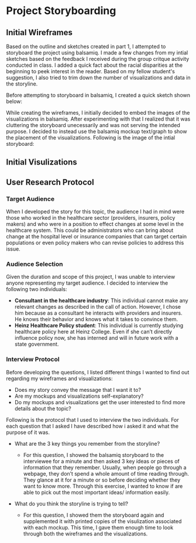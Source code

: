 # Project Storyboarding

## Initial Wireframes 

Based on the outline and sketches created in part 1, I attempted to storyboard the project using balsamiq. I made a few changes from my intial sketches based on the feedback I received during the group critque activity conducted in class. I added a quick fact about the racial disparities at the beginning to peek interest in the reader. Based on my fellow student's suggestion, I also tried to trim down the number of visualizations and data in the storyline. 

Before attempting to storyboard in balsamiq, I created a quick sketch shown below:

<insert image>
  
While creating the wireframes, I initially decided to embed the images of the visualizations in balsamiq. After experimenting with that I realized that it was cluttering the storyboard unecessarily and was not serving the intended purpose. I decided to instead use the balsamiq mockup text/graph to show the placement of the visualizations. Following is the image of the intial storyboard:

<insert image>
  
 ## Initial Visulizations 
 
 
 ## User Research Protocol 
 
### Target Audience
When I developed the story for this topic, the audience I had in mind were those who worked in the healthcare sector (providers, insurers, policy makers) and who were in a position to effect changes at some level in the healthcare system. This could be administrators who can bring about change at the hospital level or insurance companies that can target certain populations or even policy makers who can revise policies to address this issue. 

### Audience Selection
Given the duration and scope of this project, I was unable to interview anyone representing my target audience. I decided to interview the following two individuals:
- **Consultant in the healthcare industry**: This individual cannot make any relevant changes as described in the call of action. However, I chose him because as a consultant he interacts with providers and insurers. He knows their behavior and knows what it takes to convince them. 
- **Heinz Healthcare Policy student**: This individual is currently studying healthcare policy here at Heinz College. Even if she can’t directly influence policy now, she has interned and will in future work with a state government. 

### Interview Protocol 
Before developing the questions, I listed different things I wanted to find out regarding my wireframes and visualizations:
- Does my story convey the message that I want it to? 
- Are my mockups and visualizations self-explanatory? 
- Do my mockups and visualizations get the user interested to find more details about the topic?

Following is the protocol that I used to interview the two individuals. For each question that I asked I have described how i asked it and what the purpose of it was.

- What are the 3 key things you remember from the storyline?
  - For this question, I showed the balsamiq storyboard to the interviewee for a minute and then asked 3 key ideas or pieces of information that they remember. Usually, when people go through a webpage, they don’t spend a whole amount of time reading through. They glance at it for a minute or so before deciding whether they want to know more. Through this exercise, I wanted to know if are able to pick out the most important ideas/ information easily. 
  
- What do you think the storyline is trying to tell?
  - For this question, I showed them the storyboard again and supplemented it with printed copies of the visulization associated with each mockup. This time, I gave them enough time to look through both the wireframes and the visualizations. 

